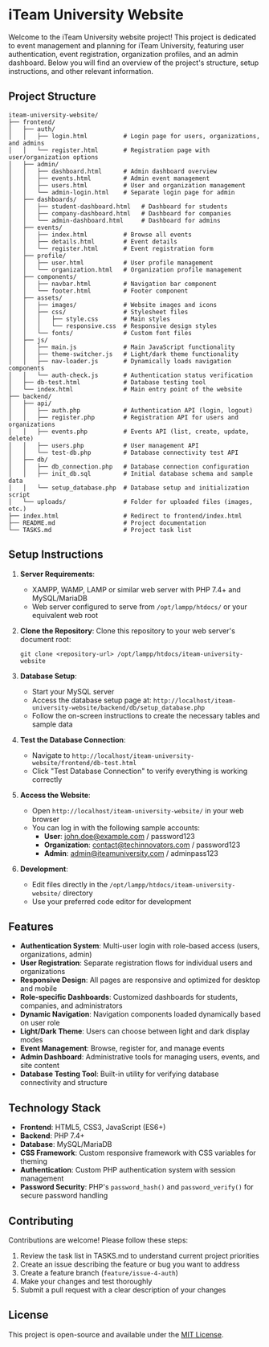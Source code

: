# iTeam University Website

Welcome to the iTeam University website project! This project is dedicated to event management and planning for iTeam University, featuring user authentication, event registration, organization profiles, and an admin dashboard. Below you will find an overview of the project's structure, setup instructions, and other relevant information.

## Project Structure

```
iteam-university-website/
├── frontend/
│   ├── auth/
│   │   ├── login.html          # Login page for users, organizations, and admins
│   │   └── register.html       # Registration page with user/organization options
│   ├── admin/
│   │   ├── dashboard.html      # Admin dashboard overview
│   │   ├── events.html         # Admin event management
│   │   ├── users.html          # User and organization management
│   │   └── admin-login.html    # Separate login page for admin
│   ├── dashboards/
│   │   ├── student-dashboard.html   # Dashboard for students
│   │   ├── company-dashboard.html   # Dashboard for companies
│   │   └── admin-dashboard.html     # Dashboard for admins
│   ├── events/
│   │   ├── index.html          # Browse all events
│   │   ├── details.html        # Event details
│   │   └── register.html       # Event registration form
│   ├── profile/
│   │   ├── user.html           # User profile management
│   │   └── organization.html   # Organization profile management
│   ├── components/
│   │   ├── navbar.html         # Navigation bar component
│   │   └── footer.html         # Footer component
│   ├── assets/
│   │   ├── images/             # Website images and icons
│   │   ├── css/                # Stylesheet files
│   │   │   ├── style.css       # Main styles
│   │   │   └── responsive.css  # Responsive design styles
│   │   └── fonts/              # Custom font files
│   ├── js/
│   │   ├── main.js             # Main JavaScript functionality
│   │   ├── theme-switcher.js   # Light/dark theme functionality
│   │   ├── nav-loader.js       # Dynamically loads navigation components
│   │   └── auth-check.js       # Authentication status verification
│   ├── db-test.html            # Database testing tool
│   └── index.html              # Main entry point of the website
├── backend/
│   ├── api/
│   │   ├── auth.php            # Authentication API (login, logout)
│   │   ├── register.php        # Registration API for users and organizations
│   │   ├── events.php          # Events API (list, create, update, delete)
│   │   ├── users.php           # User management API
│   │   └── test-db.php         # Database connectivity test API
│   ├── db/
│   │   ├── db_connection.php   # Database connection configuration
│   │   ├── init_db.sql         # Initial database schema and sample data
│   │   └── setup_database.php  # Database setup and initialization script
│   └── uploads/                # Folder for uploaded files (images, etc.)
├── index.html                  # Redirect to frontend/index.html
├── README.md                   # Project documentation
└── TASKS.md                    # Project task list
```

## Setup Instructions

1. **Server Requirements**: 
   - XAMPP, WAMP, LAMP or similar web server with PHP 7.4+ and MySQL/MariaDB
   - Web server configured to serve from `/opt/lampp/htdocs/` or your equivalent web root

2. **Clone the Repository**: 
   Clone this repository to your web server's document root:
   ```
   git clone <repository-url> /opt/lampp/htdocs/iteam-university-website
   ```

3. **Database Setup**: 
   - Start your MySQL server
   - Access the database setup page at: `http://localhost/iteam-university-website/backend/db/setup_database.php`
   - Follow the on-screen instructions to create the necessary tables and sample data

4. **Test the Database Connection**:
   - Navigate to `http://localhost/iteam-university-website/frontend/db-test.html`
   - Click "Test Database Connection" to verify everything is working correctly

5. **Access the Website**:
   - Open `http://localhost/iteam-university-website/` in your web browser
   - You can log in with the following sample accounts:
     - **User**: john.doe@example.com / password123
     - **Organization**: contact@techinnovators.com / password123
     - **Admin**: admin@iteamuniversity.com / adminpass123

6. **Development**: 
   - Edit files directly in the `/opt/lampp/htdocs/iteam-university-website/` directory
   - Use your preferred code editor for development

## Features

- **Authentication System**: Multi-user login with role-based access (users, organizations, admin)
- **User Registration**: Separate registration flows for individual users and organizations
- **Responsive Design**: All pages are responsive and optimized for desktop and mobile
- **Role-specific Dashboards**: Customized dashboards for students, companies, and administrators
- **Dynamic Navigation**: Navigation components loaded dynamically based on user role
- **Light/Dark Theme**: Users can choose between light and dark display modes
- **Event Management**: Browse, register for, and manage events
- **Admin Dashboard**: Administrative tools for managing users, events, and site content
- **Database Testing Tool**: Built-in utility for verifying database connectivity and structure

## Technology Stack

- **Frontend**: HTML5, CSS3, JavaScript (ES6+)
- **Backend**: PHP 7.4+
- **Database**: MySQL/MariaDB
- **CSS Framework**: Custom responsive framework with CSS variables for theming
- **Authentication**: Custom PHP authentication system with session management
- **Password Security**: PHP's `password_hash()` and `password_verify()` for secure password handling

## Contributing

Contributions are welcome! Please follow these steps:

1. Review the task list in TASKS.md to understand current project priorities
2. Create an issue describing the feature or bug you want to address
3. Create a feature branch (`feature/issue-4-auth`)
4. Make your changes and test thoroughly
5. Submit a pull request with a clear description of your changes

## License

This project is open-source and available under the [MIT License](LICENSE).
